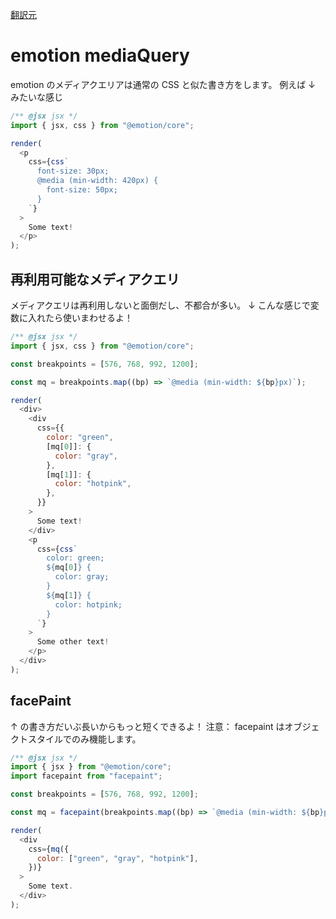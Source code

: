[翻訳元](https://emotion.sh/docs/media-queries
)

# emotion mediaQuery

emotion のメディアクエリアは通常の CSS と似た書き方をします。
例えば ↓ みたいな感じ

```js
/** @jsx jsx */
import { jsx, css } from "@emotion/core";

render(
  <p
    css={css`
      font-size: 30px;
      @media (min-width: 420px) {
        font-size: 50px;
      }
    `}
  >
    Some text!
  </p>
);
```

## 再利用可能なメディアクエリ

メディアクエリは再利用しないと面倒だし、不都合が多い。
↓ こんな感じで変数に入れたら使いまわせるよ！

```js
/** @jsx jsx */
import { jsx, css } from "@emotion/core";

const breakpoints = [576, 768, 992, 1200];

const mq = breakpoints.map((bp) => `@media (min-width: ${bp}px)`);

render(
  <div>
    <div
      css={{
        color: "green",
        [mq[0]]: {
          color: "gray",
        },
        [mq[1]]: {
          color: "hotpink",
        },
      }}
    >
      Some text!
    </div>
    <p
      css={css`
        color: green;
        ${mq[0]} {
          color: gray;
        }
        ${mq[1]} {
          color: hotpink;
        }
      `}
    >
      Some other text!
    </p>
  </div>
);
```

## facePaint

↑ の書き方だいぶ長いからもっと短くできるよ！
注意： facepaint はオブジェクトスタイルでのみ機能します。

```js
/** @jsx jsx */
import { jsx } from "@emotion/core";
import facepaint from "facepaint";

const breakpoints = [576, 768, 992, 1200];

const mq = facepaint(breakpoints.map((bp) => `@media (min-width: ${bp}px)`));

render(
  <div
    css={mq({
      color: ["green", "gray", "hotpink"],
    })}
  >
    Some text.
  </div>
);
```
